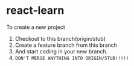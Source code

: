 # react-learn
To create a new project
1. Checkout to this branch(origin/stub)
2. Create a feature branch from this branch
3. And start coding in your new branch.
4. `DON'T MERGE ANYTHING INTO ORIGIN/STUB!!!!!`
